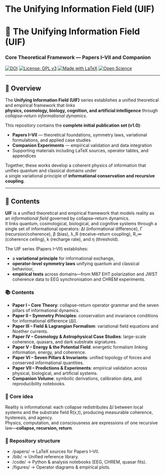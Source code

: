 # The Unifying Information Field (UIF)

# 🧩 The Unifying Information Field (UIF)  
### Core Theoretical Framework — Papers I–VII and Companion  

[![DOI](https://zenodo.org/badge/DOI/10.5281/zenodo.17434413.svg)](https://doi.org/10.5281/zenodo.17434413)
[![License: GPL v3](https://img.shields.io/badge/License-GPLv3-blue.svg)](LICENSE)
[![Made with LaTeX](https://img.shields.io/badge/Made%20with-LaTeX-orange)](#)
[![Open Science](https://img.shields.io/badge/Open%20Science-%E2%9C%94-green)](#)

---

## 📖 Overview

The **Unifying Information Field (UIF)** series establishes a unified theoretical and empirical framework that links  
**physics, cosmology, biology, cognition, and artificial intelligence** through *collapse–return informational dynamics*.  

This repository contains the **complete initial publication set (v1.0)**:
- **Papers I–VII** — theoretical foundations, symmetry laws, variational formulations, and applied case studies  
- **Companion Experiments** — empirical validation and data integration  
- Supporting materials including LaTeX sources, operator tables, and appendices  

Together, these works develop a coherent physics of information that unifies quantum and classical domains under  
a single variational principle of **informational conservation and recursive coupling**.

---

## 🧮 Contents

**UIF** is a unified theoretical and empirical framework that models reality as an *informational field* governed by collapse–return dynamics.  
It links quantum, cosmological, biological, and cognitive systems through a single set of informational operators:
ΔI (informational difference), Γ (recursion/coherence), β (bias), λ_R (receive–return coupling), R_∞ (coherence ceiling), k (recharge rate), and η (threshold).

The UIF series (Papers I–VII) establishes:
- a **variational principle** for informational exchange,
- **operator-level symmetry laws** unifying quantum and classical behaviour,
- **empirical tests** across domains—from M87 EHT polarization and JWST coherence data to EEG synchronisation and CHREM experiments.

### 📚 Contents
- **Paper I – Core Theory**: collapse–return operator grammar and the seven pillars of informational dynamics.  
- **Paper II – Symmetry Principles**: conservation and invariance conditions for informational difference (ΔI).  
- **Paper III – Field & Lagrangian Formalism**: variational field equations and Noether currents.  
- **Paper IV – Cosmology & Astrophysical Case Studies**: large-scale coherence, quasars, and dark substrate signatures.  
- **Paper V – Energy & the Potential Field**: energetic formalism linking information, energy, and coherence.  
- **Paper VI – Seven Pillars & Invariants**: unified topology of forces and conserved informational quantities.  
- **Paper VII – Predictions & Experiments**: empirical validation across physical, biological, and artificial systems.  
- **Companion Volume**: symbolic derivations, calibration data, and reproducibility notebooks.

### 🧠 Core idea
Reality is informational: each collapse redistributes ΔI between local systems and the substrate field R(x,t), producing measurable coherence, hysteresis, and agency.  
Physics, computation, and consciousness are expressions of one recursive law—**collapse, recursion, return**.

### 🔬 Repository structure
- /papers/ → LaTeX sources for Papers I–VII.
- /bib/ → Unified reference library.
- /code/ → Python & analysis notebooks (EEG, CHREM, quasar fits).
- /figures/ → Operator diagrams & empirical plots.
